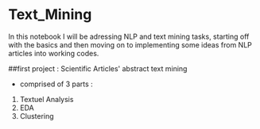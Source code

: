 # Text_Mining


In this notebook I will be adressing NLP and text mining tasks, starting off with the basics and then moving on to implementing some ideas from NLP articles into working codes.

##first project : Scientific Articles' abstract text mining 

- comprised of 3 parts :
1. Textuel Analysis 
2. EDA
3. Clustering
